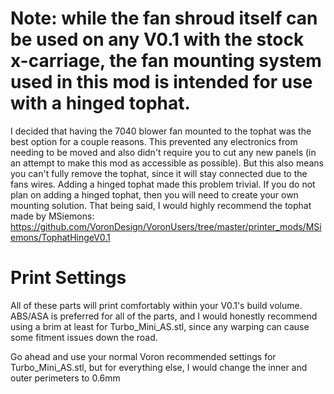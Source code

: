 # Note: while the fan shroud itself can be used on any V0.1 with the stock x-carriage, the fan mounting system used in this mod is intended for use with a hinged tophat.
I decided that having the 7040 blower fan mounted to the tophat was the best option for a couple reasons. This prevented any electronics from needing to be moved and also didn't require you to cut any new panels (in an attempt to make this mod as accessible as possible). But this also means you can't fully remove the tophat, since it will stay connected due to the fans wires. Adding a hinged tophat made this problem trivial. If you do not plan on adding a hinged tophat, then you will need to create your own mounting solution. That being said, I would highly recommend the tophat made by MSiemons: https://github.com/VoronDesign/VoronUsers/tree/master/printer_mods/MSiemons/TophatHingeV0.1

# Print Settings
All of these parts will print comfortably within your V0.1's build volume. ABS/ASA is preferred for all of the parts, and I would honestly recommend using a brim at least for Turbo_Mini_AS.stl, since any warping can cause some fitment issues down the road.

Go ahead and use your normal Voron recommended settings for Turbo_Mini_AS.stl, but for everything else, I would change the inner and outer perimeters to 0.6mm
